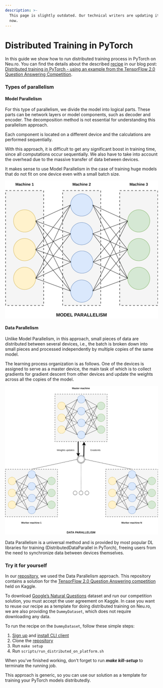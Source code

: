 ```yaml
---
description: >-
  This page is slightly outdated. Our technical writers are updating it right
  now.
---
```


# Distributed Training in PyTorch

In this guide we show how to run distributed training process in PyTorch on Neu.ro. You can find the details about the described [recipe](https://github.com/neuromation/ml-recipe-distributed-pytorch) in our blog post: [Distributed training in PyTorch - using an example from the TensorFlow 2.0 Question Answering Competition](https://blog.neu.ro/blog/distributed-training-in-pytorch-using-an-example-from-the-tensorflow-2-0-question-answering-competition/).

### Types of parallelism

#### Model Parallelism

For this type of parallelism, we divide the model into logical parts. These parts can be network layers or model components, such as decoder and encoder. The decomposition method is not essential for understanding this parallelism approach.

Each component is located on a different device and the calculations are performed sequentially.

With this approach, it is difficult to get any significant boost in training time, since all computations occur sequentially. We also have to take into account the overhead due to the massive transfer of data between devices.

It makes sense to use Model Parallelism in the case of training huge models that do not fit on one device even with a small batch size.

![Model Parallelism](../.gitbook/assets/mp.png)

#### Data Parallelism

Unlike Model Parallelism, in this approach, small pieces of data are distributed between several devices, i.e., the batch is broken down into small pieces and processed independently by multiple copies of the same model.

The learning process organization is as follows. One of the devices is assigned to serve as a master device, the main task of which is to collect gradients for gradient descent from other devices and update the weights across all the copies of the model.

![Data Parallelism](../.gitbook/assets/dp.png)

Data Parallelism is a universal method and is provided by most popular DL libraries for training \(DistributedDataParallel in PyTorch\), freeing users from the need to synchronize data between devices themselves.

### Try it for yourself

In our [repository](https://github.com/neuromation/ml-recipe-distributed-pytorch), we used the Data Parallelism approach. This repository contains a solution for the [TensorFlow 2.0 Question Answering competition](https://www.kaggle.com/c/tensorflow2-question-answering) held on Kaggle.

To download [Google’s Natural Questions](https://ai.google.com/research/NaturalQuestions/dataset) dataset and run our competition solution, you must accept the user agreement on Kaggle. In case you want to reuse our recipe as a template for doing distributed training on Neu.ro, we are also providing the `DummyDataset`, which does not require downloading any data.

To run the recipe on the `DummyDataset`, follow these simple steps:

1. [Sign up](https://neu.ro/) and [install CLI client](https://docs.neu.ro/getting-started#installing-cli)
2. Clone the [repository](https://github.com/neuromation/ml-recipe-distributed-pytorch)
3. Run `make setup`
4. Run `scripts/run_distributed_on_platform.sh`

When you've finished working, don't forget to run _**make kill-setup**_ to terminate the running job.

This approach is generic, so you can use our solution as a template for training your PyTorch models distributedly.

